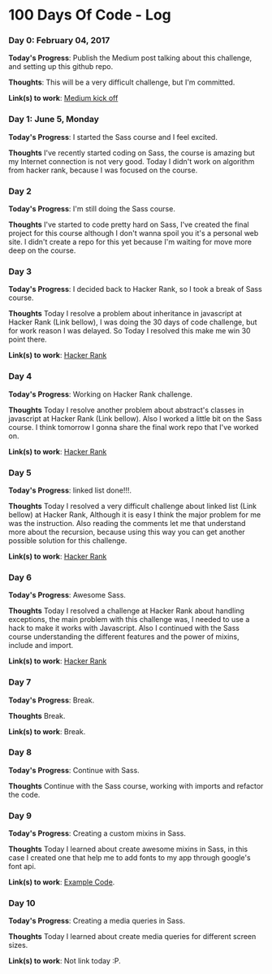 # 100 Days Of Code - Log

### Day 0: February 04, 2017

**Today's Progress**: Publish the Medium post talking about this challenge, and setting up this github repo.

**Thoughts**: This will be a very difficult challenge, but I'm committed.

**Link(s) to work**: [Medium kick off](https://medium.com/@wilfredo1285/100-days-of-code-challenge-accepted-f356a0e51755)


### Day 1: June 5, Monday

**Today's Progress**: I started the Sass course and I feel excited.

**Thoughts** I've recently started coding on Sass, the course is amazing but my Internet connection is not very good. Today I didn't work on algorithm from hacker rank, because I was focused on the course.


### Day 2

**Today's Progress**: I'm still doing the Sass course.

**Thoughts** I've started to code pretty hard on Sass, I've created the final project for this course although I don't wanna spoil you it's a personal web site. I didn't create a repo for this yet because I'm waiting for move more deep on the course.


### Day 3

**Today's Progress**: I decided back to Hacker Rank, so I took a break of Sass course.

**Thoughts** Today I resolve a problem about inheritance in javascript at Hacker Rank (Link bellow), I was doing the 30 days of code challenge, but for work reason I was delayed. So Today I resolved this make me win 30 point there.

**Link(s) to work**: [Hacker Rank](https://www.hackerrank.com/challenges/30-inheritance)

### Day 4

**Today's Progress**: Working on Hacker Rank challenge.

**Thoughts** Today I resolve another problem about abstract's classes in javascript at Hacker Rank (Link bellow). Also I worked a little bit on the Sass course. I think tomorrow I gonna share the final work repo that I've worked on.

**Link(s) to work**: [Hacker Rank](https://www.hackerrank.com/challenges/30-abstract-classes)

### Day 5

**Today's Progress**: linked list done!!!.

**Thoughts** Today I resolved a very difficult challenge about linked list (Link bellow) at Hacker Rank, Although it is easy I think the major problem for me was the instruction. Also reading the comments let me that understand more about the recursion, because using this way you can get another possible solution for this challenge. 

**Link(s) to work**: [Hacker Rank](https://www.hackerrank.com/challenges/30-linked-list)

### Day 6

**Today's Progress**: Awesome Sass.

**Thoughts** Today I resolved a challenge at Hacker Rank about handling exceptions, the main problem with this challenge was, I needed to use a hack to make it works with Javascript. Also I continued with the Sass course understanding the different features and the power of mixins, include and import.

**Link(s) to work**: [Hacker Rank](https://www.hackerrank.com/challenges/30-exceptions-string-to-integer)

### Day 7

**Today's Progress**: Break.

**Thoughts** Break.

**Link(s) to work**: Break.

### Day 8

**Today's Progress**: Continue with Sass.

**Thoughts** Continue with the Sass course, working with imports and refactor the code.

### Day 9

**Today's Progress**: Creating a custom mixins in Sass.

**Thoughts** Today I learned about create awesome mixins in Sass, in this case I created one that help me to add fonts to my app through google's font api.

**Link(s) to work**: [Example Code](https://gist.github.com/FreakDroid/a7ec1580b5d9501e9e6c0fadc684f262).

### Day 10

**Today's Progress**: Creating a media queries in Sass.

**Thoughts** Today I learned about create media queries for different screen sizes.

**Link(s) to work**: Not link today :P.

